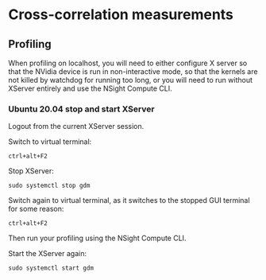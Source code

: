 # Cross-correlation measurements

## Profiling

When profiling on localhost, you will need to either configure X server so that the NVidia device is run in non-interactive mode,
so that the kernels are not killed by watchdog for running too long, or you will need to run without XServer entirely and
use the NSight Compute CLI.


### Ubuntu 20.04 stop and start XServer
Logout from the current XServer session.

Switch to virtual terminal:
```
ctrl+alt+F2
```

Stop XServer:
```
sudo systemctl stop gdm
```

Switch again to virtual terminal, as it switches to the stopped GUI terminal for some reason:
```
ctrl+alt+F2
```

Then run your profiling using the NSight Compute CLI.

Start the XServer again:
```
sudo systemctl start gdm
```
